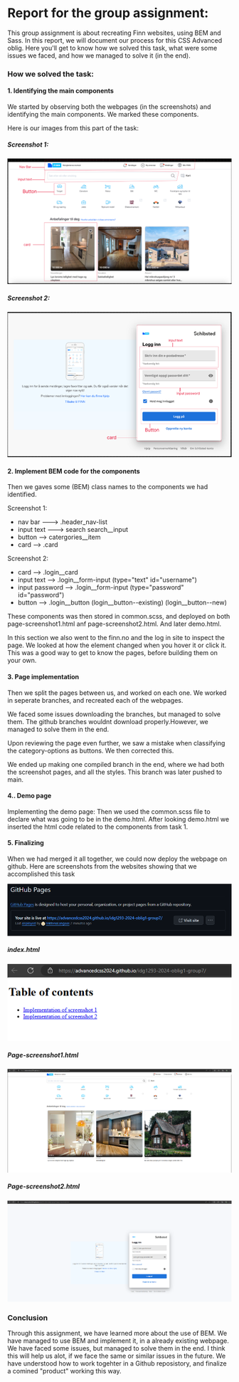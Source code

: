 # Report for the group assignment: 
This group assignment is about recreating Finn websites, using BEM and Sass.
In this report, we will document our process for this CSS Advanced oblig.
Here you'll get to know how we solved this task, what were some issues we faced, and how we managed to solve it (in the end).

### How we solved the task:

#### 1. Identifying the main components
We started by observing both the webpages (in the screenshots) and identifying the main components. We marked these components.

Here is our images from this part of the task:

##### Screenshot 1:
![Image Alt Text](screenshot1.png)

##### Screenshot 2:
![Image Alt Text](screenshot2.png)




#### 2. Implement BEM code for the components
Then we gaves some (BEM) class names to the components we had identified.

Screenshot 1:
- nav bar ---> .header_nav-list
- input text ---> search search__input
- button --> catergories__item
- card --> .card

Screenshot 2:
- card --> .login__card
- input text --> .login__form-input (type="text" id="username")
- input password --> .login__form-input (type="password" id="password")
- button --> .login__button (login__button--existing) (login__button--new)

These components was then stored in common.scss, and deployed on both page-screenshot1.html anf page-screenshot2.html. And later demo.html.

In this section we also went to the finn.no and the log in site to inspect the page. 
We looked at how the element changed when you hover it or click it. This was a good way to get to know the pages, before building them on your own.

#### 3. Page implementation
Then we split the pages between us, and worked on each one. 
We worked in seperate branches, and recreated each of the webpages. 

We faced some issues downloading the branches, but managed to solve them.
The github branches wouldnt download properly.However, we managed to solve them in the end.

Upon reviewing the page even further, we saw a mistake when classifying the category-options as buttons. We then corrected this.

We ended up making one compiled branch in the end, where we had both the screenshot pages, and all the styles. This branch was later pushed to main.

#### 4.. Demo page
Implementing the demo page:
Then we used the common.scss file to declare what was going to be in the demo.html.
After looking demo.html we inserted the html code related to the components from task 1. 


#### 5. Finalizing
When we had merged it all together, we could now deploy the webpage on github.
Here are screenshots from the websites showing that we accomplished this task

![Image Alt Text](githubconfirm.png)

##### index.html
![Image Alt Text](githubindex.png)

##### Page-screenshot1.html
![Image Alt Text](githubscreen1.png)

##### Page-screenshot2.html
![Image Alt Text](githubscreen2.png)


### Conclusion

Through this assignment, we have learned more about the use of BEM. We have managed to use BEM and implement it, in a already existing webpage.
We have faced some issues, but managed to solve them in the end. I think this will help us alot, if we face the same or similar issues in the future.
We have understood how to work togehter in a Github reposistory, and finalize a comined "product" working this way.


